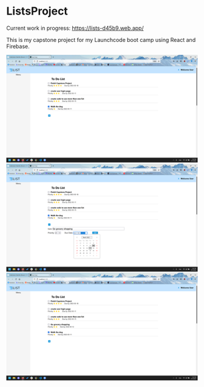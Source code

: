 # ListsProject

Current work in progress: https://lists-d45b9.web.app/

This is my capstone project for my Launchcode boot camp using React and Firebase.

![Screenshot 1](screenshots/Screenshot1.png?raw=true)
![Screenshot 2](screenshots/Screenshot2.png?raw=true)
![Screenshot 3](screenshots/Screenshot3.png?raw=true)
